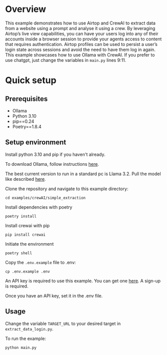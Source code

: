 # Overview

This example demonstrates how to use Airtop and CrewAI to extract data from a website using a prompt and analyse it using a crew. By leveraging Airtop’s live view capabilities, you can have your users log into any of their accounts inside a browser session to provide your agents access to content that requires authentication. Airtop profiles can be used to persist a user’s login state across sessions and avoid the need to have them log in again.
This example showcases how to use Ollama with CrewAI. If you prefer to use chatgpt, just change the variables in `main.py` lines 9:11.

# Quick setup

## Prerequisites

- Ollama
- Python 3.10
- pip==0.24
- Poetry==1.8.4

## Setup environment

Install python 3.10 and pip if you haven't already.

To download Ollama, follow instructions [here](https://ollama.com/download).

The best current version to run in a standard pc is Llama 3.2. Pull the model like described [here](https://ollama.com/blog/llama3.2).

Clone the repository and navigate to this example directory:

`cd examples/crewAI/simple_extraction`

Install dependencies with poetry

`poetry install`

Install crewai with pip

`pip install crewai`

Initiate the environment

`poetry shell`

Copy the `.env.example` file to .env:

`cp .env.example .env`

An API key is required to use this example. You can get one [here](https://portal.airtop.ai/api-keys). A sign-up is required.

Once you have an API key, set it in the .env file.

## Usage

Change the variable `TARGET_URL` to your desired target in `extract_data_login.py`.

To run the example:

`python main.py`
